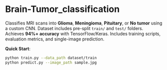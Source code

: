 # Brain-Tumor_classification

Classifies MRI scans into **Glioma**, **Meningioma**, **Pituitary**, or **No tumor** using a custom CNN. Dataset includes pre-split `train/` and `test/` folders. Achieves **94%+ accuracy** with TensorFlow/Keras. Includes training scripts, evaluation metrics, and single-image prediction.  

**Quick Start**:  
```bash
python train.py --data_path dataset/train
python predict.py --image_path sample.jpg

